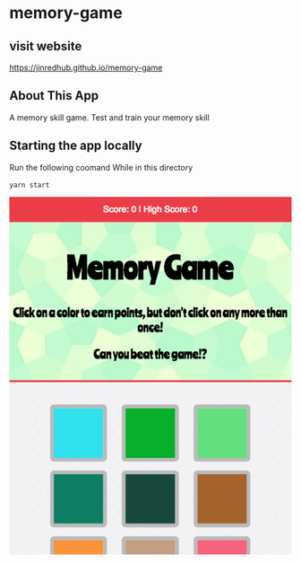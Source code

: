 # memory-game

## visit website

https://jinredhub.github.io/memory-game

## About This App

A memory skill game. Test and train your memory skill

## Starting the app locally

Run the following coomand While in this directory

```
yarn start
```

![website img](https://github.com/jinredhub/memory-game/blob/master/screenshots/Screen%20Shot_1.png)
